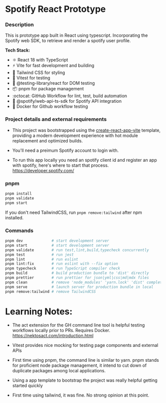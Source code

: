 # Spotify React Prototype

### Description

This is prototype app built in React using typescript. Incorporating the Spotify web SDK, to retrieve and render a spotify user profile.

**Tech Stack:**

- ⚛️ React 18 with TypeScript
- ⚡ Vite for fast development and building
- 🎨 Tailwind CSS for styling
- 🧪 Vitest for testing
- 🧪 @testing-library/react for DOM testing
- 📦 pnpm for package management
- :octocat: GitHub Workflow for lint, test, build automation
- 🎵 @spotify/web-api-ts-sdk for Spotify API integration
- 🫙 Docker for Github workflow testing

### Project details and external requirements

- This project was bootstrapped using the [create-react-app-vite](https://github.com/laststance/create-react-app-vite) template, providing a modern development experience with hot module replacement and optimized builds.

- You'll need a preimum Spotify account to login with.

- To run this app locally you need an spotify client id and register an app with spotify, here's where to start that process. https://developer.spotify.com/

### pnpm

```sh
pnpm install
pnpm validate
pnpm start
```

If you don't need TailwindCSS, run `pnpm remove:tailwind` after npm installed.

### Commands

```sh
pnpm dev             # start development server
pnpm start           # start development server
pnpm validate        # run test,lint,build,typecheck concurrently
pnpm test            # run jest
pnpm lint            # run eslint
pnpm lint:fix        # run eslint with --fix option
pnpm typecheck       # run TypeScript compiler check
pnpm build           # build production bundle to 'dist' directly
pnpm prettier        # run prettier for json|yml|css|md|mdx files
pnpm clean           # remove 'node_modules' 'yarn.lock' 'dist' completely
pnpm serve           # launch server for production bundle in local
pnpm remove:tailwind # remove TailwindCSS
```

# Learning Notes:

- The act extension for the GH command line tool is helpful testing workflows locally prior to PRs. Requires Docker.
  https://nektosact.com/introduction.html

- Vitest provides nice mocking for testing page components and external APIs

- First time using pnpm, the command line is similar to yarn. pnpm stands for proficient node package management, it intend to cut down of duplicate packages among local applications.

- Using a app template to bootstrap the project was really helpful getting started quickly

- First time using tailwind, it was fine. No strong opinion at this point.
